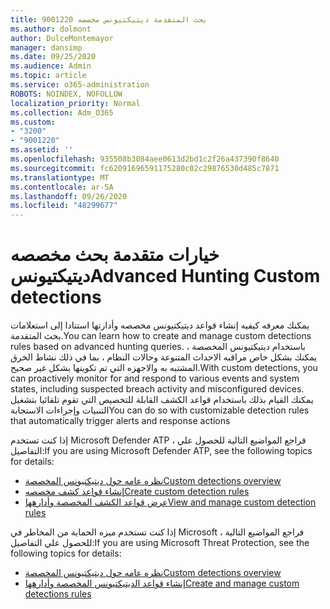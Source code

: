 ```yaml
---
title: 9001220 بحث المتقدمة ديتيكتيونس مخصصه
ms.author: dolmont
author: DulceMontemayor
manager: dansimp
ms.date: 09/25/2020
ms.audience: Admin
ms.topic: article
ms.service: o365-administration
ROBOTS: NOINDEX, NOFOLLOW
localization_priority: Normal
ms.collection: Adm_O365
ms.custom:
- "3200"
- "9001220"
ms.assetid: ''
ms.openlocfilehash: 935508b3084aee0613d2bd1c2f26a437390f8640
ms.sourcegitcommit: fc62091696591175280c02c29876530d485c7871
ms.translationtype: MT
ms.contentlocale: ar-SA
ms.lasthandoff: 09/26/2020
ms.locfileid: "48299677"
---
```

# <a name="advanced-hunting-custom-detections"></a><span data-ttu-id="98964-102">خيارات متقدمة بحث مخصصه ديتيكتيونس</span><span class="sxs-lookup"><span data-stu-id="98964-102">Advanced Hunting Custom detections</span></span>

<span data-ttu-id="98964-103">يمكنك معرفه كيفيه إنشاء قواعد ديتيكتيونس مخصصه وأدارتها استنادا إلى استعلامات بحث المتقدمة.</span><span class="sxs-lookup"><span data-stu-id="98964-103">You can learn how to create and manage custom detections rules based on advanced hunting queries.</span></span> <span data-ttu-id="98964-104">باستخدام ديتيكتيونس المخصصة ، يمكنك بشكل خاص مراقبه الاحداث المتنوعة وحالات النظام ، بما في ذلك نشاط الخرق المشتبه به والاجهزه التي تم تكوينها بشكل غير صحيح.</span><span class="sxs-lookup"><span data-stu-id="98964-104">With custom detections, you can proactively monitor for and respond to various events and system states, including suspected breach activity and misconfigured devices.</span></span> <span data-ttu-id="98964-105">يمكنك القيام بذلك باستخدام قواعد الكشف القابلة للتخصيص التي تقوم تلقائيا بتشغيل التنبيات وإجراءات الاستجابة</span><span class="sxs-lookup"><span data-stu-id="98964-105">You can do so with customizable detection rules that automatically trigger alerts and response actions</span></span>
  
<span data-ttu-id="98964-106">إذا كنت تستخدم Microsoft Defender ATP ، فراجع المواضيع التالية للحصول علي التفاصيل:</span><span class="sxs-lookup"><span data-stu-id="98964-106">If you are using Microsoft Defender ATP, see the following topics for details:</span></span> 
- [<span data-ttu-id="98964-107">نظره عامه حول ديتيكتيونس المخصصة</span><span class="sxs-lookup"><span data-stu-id="98964-107">Custom detections overview</span></span>](https://docs.microsoft.com/windows/security/threat-protection/microsoft-defender-atp/overview-custom-detections)
- [<span data-ttu-id="98964-108">إنشاء قواعد كشف مخصصه</span><span class="sxs-lookup"><span data-stu-id="98964-108">Create custom detection rules</span></span>](https://docs.microsoft.com/windows/security/threat-protection/microsoft-defender-atp/custom-detection-rules)
- [<span data-ttu-id="98964-109">عرض قواعد الكشف المخصصة وأدارهها</span><span class="sxs-lookup"><span data-stu-id="98964-109">View and manage custom detection rules</span></span>](https://docs.microsoft.com/windows/security/threat-protection/microsoft-defender-atp/custom-detections-manage)

<span data-ttu-id="98964-110">إذا كنت تستخدم ميزه الحماية من المخاطر في Microsoft ، فراجع المواضيع التالية للحصول علي التفاصيل:</span><span class="sxs-lookup"><span data-stu-id="98964-110">If you are using Microsoft Threat Protection, see the following topics for details:</span></span> 
- [<span data-ttu-id="98964-111">نظره عامه حول ديتيكتيونس المخصصة</span><span class="sxs-lookup"><span data-stu-id="98964-111">Custom detections overview</span></span>](https://docs.microsoft.com/microsoft-365/security/mtp/custom-detections-overview)
- [<span data-ttu-id="98964-112">إنشاء قواعد الديتيكتيونس المخصصة وأدارهها</span><span class="sxs-lookup"><span data-stu-id="98964-112">Create and manage custom detections rules</span></span>](https://docs.microsoft.com/microsoft-365/security/mtp/custom-detection-rules)
